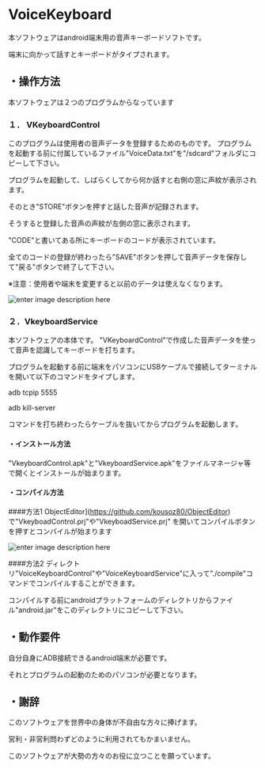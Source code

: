 


# VoiceKeyboard
  
  本ソフトウェアはandroid端末用の音声キーボードソフトです。 
  
  端末に向かって話すとキーボードがタイプされます。
  
  
 
  
## ・操作方法
  
  
  本ソフトウェアは２つのプログラムからなっています
  
### １． VKeyboardControl
  このプログラムは使用者の音声データを登録するためのものです。
  プログラムを起動する前に付属しているファイル"VoiceData.txt"を"/sdcard"フォルダにコピーして下さい。
    
  プログラムを起動して、しばらくしてから何か話すと右側の窓に声紋が表示されます。
  
  そのとき"STORE"ボタンを押すと話した音声が記録されます。
  
  そうすると登録した音声の声紋が左側の窓に表示されます。
  
  "CODE"と書いてある所にキーボードのコードが表示されています。
  
  全てのコードの登録が終わったら"SAVE"ボタンを押して音声データを保存して"戻る"ボタンで終了して下さい。
  
  ※注意：使用者や端末を変更すると以前のデータは使えなくなります。
  
    
![enter image description here](https://imgur.com/o8jn2To.jpg)


### ２．VkeyboardService  
  
  本ソフトウェアの本体です。
  "VKeyboardControl"で作成した音声データを使って音声を認識してキーボードを打ちます。
  
  プログラムを起動する前に端末をパソコンにUSBケーブルで接続してターミナルを開いて以下のコマンドをタイプします。
  
  adb tcpip 5555
  
  adb kill-server
  
  コマンドを打ち終わったらケーブルを抜いてからプログラムを起動します。
    
  
  
#### ・インストール方法
  
"VkeyboardControl.apk"と"VkeyboardService.apk"をファイルマネージャ等で開くとインストールが始まります。
  
    
#### ・コンパイル方法
  
####方法1
ObjectEditor](https://github.com/kousoz80/ObjectEditor)で"VkeyboadControl.prj"や"VkeyboadService.prj"  を開いてコンパイルボタンを押すとコンパイルが始まります
  
![enter image description here](https://imgur.com/J2oDqz5.jpg)

  
  
####方法2
ディレクトリ"VoiceKeyboardControl"や"VoiceKeyboardService"に入って"./compile"コマンドでコンパイルすることができます。

コンパイルする前にandroidプラットフォームのディレクトリからファイル"android.jar"をこのディレクトリにコピーして下さい。


  
## ・動作要件
  自分自身にADB接続できるandroid端末が必要です。
  
  それとプログラムの起動のためのパソコンが必要となります。
  
  
## ・謝辞
   
   このソフトウェアを世界中の身体が不自由な方々に捧げます。
   
   営利・非営利問わずどのように利用されてもかまいません。
   
   このソフトウェアが大勢の方々のお役に立つことを願っています。
  
  


